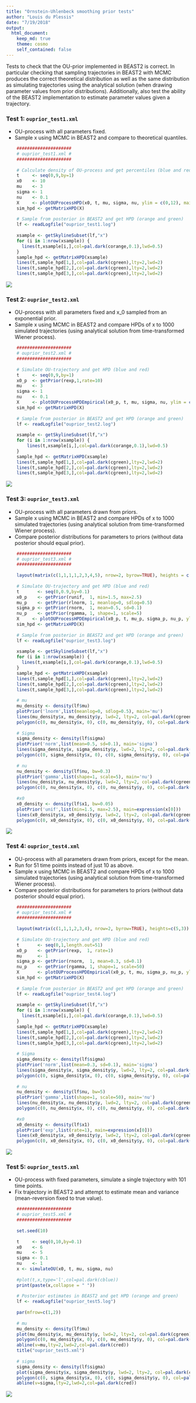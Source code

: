 ```yaml
---
title: "Ornstein-Uhlenbeck smoothing prior tests"
author: "Louis du Plessis"
date: "7/19/2018"
output: 
  html_document:
    keep_md: true
    theme: cosmo
    self_contained: false
---
```


Tests to check that the OU-prior implemented in BEAST2 is correct. In particular checking that sampling trajectories in BEAST2 with MCMC produces the correct theoretical distribution as well as the same distribution as simulating trajectories using the analytical solution (when drawing parameter values from prior distributions). Additionally, also test the ability of the BEAST2 implementation to estimate parameter values given a trajectory. 






### Test 1: `ouprior_test1.xml`

- OU-process with all parameters fixed.
- Sample x using MCMC in BEAST2 and compare to theoretical quantiles.



```r
    #####################
    # ouprior_test1.xml #
    #####################
    
    # Calculate density of OU-process and get percentiles (blue and red)
    t     <- seq(0,9,by=1)
    x0    <- 10
    mu    <- 3
    sigma <- 1
    nu    <- 0.1
    X     <- plotOUProcessHPD(x0, t, mu, sigma, nu, ylim = c(0,12), main='ouprior_test1.xml', xlab="", ylab="")
    sim_hpd <- getMatrixHPD(X)
    
    # Sample from posterior in BEAST2 and get HPD (orange and green)
    lf <- readLogfile("ouprior_test1.log")
    
    xsample <- getSkylineSubset(lf,"x")
    for (i in 1:nrow(xsample)) {
      lines(t,xsample[i,],col=pal.dark(corange,0.1),lwd=0.5)
    }
    sample_hpd <- getMatrixHPD(xsample)
    lines(t,sample_hpd[1,],col=pal.dark(cgreen),lty=2,lwd=2)
    lines(t,sample_hpd[2,],col=pal.dark(cgreen),lty=2,lwd=2)
    lines(t,sample_hpd[3,],col=pal.dark(cgreen),lty=2,lwd=2)
```

![](figs/ouprior_test1-1.png)<!-- -->



### Test 2: `ouprior_test2.xml`

- OU-process with all parameters fixed and x_0 sampled from an exponential prior. 
- Sample x using MCMC in BEAST2 and compare HPDs of x to 1000 simulated trajectories (using analytical solution from time-transformed Wiener process).



```r
    #####################
    # ouprior_test2.xml #
    #####################
    
    # Simulate OU-trajectory and get HPD (blue and red)
    t     <- seq(0,9,by=1)
    x0_p  <- getPrior(rexp,1,rate=10)
    mu    <- 3
    sigma <- 1
    nu    <- 0.1
    X     <- plotOUProcessHPDEmpirical(x0_p, t, mu, sigma, nu, ylim = c(-4,6), main='ouprior_test2.xml')
    sim_hpd <- getMatrixHPD(X)
    
    # Sample from posterior in BEAST2 and get HPD (orange and green)
    lf <- readLogfile("ouprior_test2.log")
    
    xsample <- getSkylineSubset(lf,"x")
    for (i in 1:nrow(xsample)) {
        lines(t,xsample[i,],col=pal.dark(corange,0.1),lwd=0.5)
    }
    sample_hpd <- getMatrixHPD(xsample)
    lines(t,sample_hpd[1,],col=pal.dark(cgreen),lty=2,lwd=2)
    lines(t,sample_hpd[2,],col=pal.dark(cgreen),lty=2,lwd=2)
    lines(t,sample_hpd[3,],col=pal.dark(cgreen),lty=2,lwd=2)
```

![](figs/ouprior_test2-1.png)<!-- -->


### Test 3: `ouprior_test3.xml`

- OU-process with all parameters drawn from priors.
- Sample x using MCMC in BEAST2 and compare HPDs of x to 1000 simulated trajectories (using analytical solution from time-transformed Wiener process).
- Compare posterior distributions for parameters to priors (without data posterior should equal prior).


```r
    #####################
    # ouprior_test3.xml #
    #####################
    
    layout(matrix(c(1,1,1,1,2,3,4,5), nrow=2, byrow=TRUE), heights = c(5,3))
    
    # Simulate OU-trajectory and get HPD (blue and red)
    t       <- seq(0,0.9,by=0.1)
    x0_p    <- getPrior(runif,  1, min=1.5, max=2.5)     
    mu_p    <- getPrior(rlnorm, 1, meanlog=0, sdlog=0.5)
    sigma_p <- getPrior(rnorm,  1, mean=0.5, sd=0.1)
    nu_p    <- getPrior(rgamma, 1, shape=1, scale=5)
    X     <- plotOUProcessHPDEmpirical(x0_p, t, mu_p, sigma_p, nu_p, ylim = c(0,4), main='ouprior_test3.xml')
    sim_hpd <- getMatrixHPD(X)
    
    # Sample from posterior in BEAST2 and get HPD (orange and green)
    lf <- readLogfile("ouprior_test3.log")
    
    xsample <- getSkylineSubset(lf,"x")
    for (i in 1:nrow(xsample)) {
      lines(t,xsample[i,],col=pal.dark(corange,0.1),lwd=0.5)
    }
    sample_hpd <- getMatrixHPD(xsample)
    lines(t,sample_hpd[1,],col=pal.dark(cgreen),lty=2,lwd=2)
    lines(t,sample_hpd[2,],col=pal.dark(cgreen),lty=2,lwd=2)
    lines(t,sample_hpd[3,],col=pal.dark(cgreen),lty=2,lwd=2)
    
    # mu
    mu_density <- density(lf$mu)
    plotPrior('lnorm',list(meanlog=0, sdlog=0.5), main='mu')
    lines(mu_density$x, mu_density$y, lwd=2, lty=2, col=pal.dark(cgreen))
    polygon(c(0, mu_density$x, 0), c(0, mu_density$y, 0), col=pal.dark(cgreen,0.5), border=NA)
    
    # Sigma
    sigma_density <- density(lf$sigma)
    plotPrior('norm',list(mean=0.5, sd=0.1), main='sigma')
    lines(sigma_density$x, sigma_density$y, lwd=2, lty=2, col=pal.dark(cgreen))
    polygon(c(0, sigma_density$x, 0), c(0, sigma_density$y, 0), col=pal.dark(cgreen,0.5), border=NA)
    
    # nu
    nu_density <- density(lf$nu, bw=0.3)
    plotPrior('gamma',list(shape=1, scale=5), main='nu')
    lines(nu_density$x, nu_density$y, lwd=2, lty=2, col=pal.dark(cgreen))
    polygon(c(0, nu_density$x, 0), c(0, nu_density$y, 0), col=pal.dark(cgreen,0.5), border=NA)
    
    #x0 
    x0_density <- density(lf$x1, bw=0.05)
    plotPrior('unif',list(min=1.5, max=2.5), main=expression(x[0]))
    lines(x0_density$x, x0_density$y, lwd=2, lty=2, col=pal.dark(cgreen))
    polygon(c(0, x0_density$x, 0), c(0, x0_density$y, 0), col=pal.dark(cgreen,0.5), border=NA)
```

![](figs/ouprior_test3-1.png)<!-- -->



### Test 4: `ouprior_test4.xml`

- OU-process with all parameters drawn from priors, except for the mean.
- Run for 51 time points instead of just 10 as above.
- Sample x using MCMC in BEAST2 and compare HPDs of x to 1000 simulated trajectories (using analytical solution from time-transformed Wiener process).
- Compare posterior distributions for parameters to priors (without data posterior should equal prior).



```r
    #####################
    # ouprior_test4.xml #
    #####################
    
    layout(matrix(c(1,1,1,2,3,4), nrow=2, byrow=TRUE), heights=c(5,3))
    
    # Simulate OU-trajectory and get HPD (blue and red)
    t       <- seq(0,1,length.out=51)
    x0_p    <- getPrior(rexp,  1, rate=1)     
    mu      <- 1
    sigma_p <- getPrior(rnorm,  1, mean=0.3, sd=0.1)
    nu_p    <- getPrior(rgamma, 1, shape=1, scale=50)
    X       <- plotOUProcessHPDEmpirical(x0_p, t, mu, sigma_p, nu_p, ylim = c(0.5,2.5), main='ouprior_test4.xml')
    sim_hpd <- getMatrixHPD(X)
    
    # Sample from posterior in BEAST2 and get HPD (orange and green)
    lf <- readLogfile("ouprior_test4.log")
    
    xsample <- getSkylineSubset(lf,"x")
    for (i in 1:nrow(xsample)) {
      lines(t,xsample[i,],col=pal.dark(corange,0.1),lwd=0.5)
    }
    sample_hpd <- getMatrixHPD(xsample)
    lines(t,sample_hpd[1,],col=pal.dark(cgreen),lty=2,lwd=2)
    lines(t,sample_hpd[2,],col=pal.dark(cgreen),lty=2,lwd=2)
    lines(t,sample_hpd[3,],col=pal.dark(cgreen),lty=2,lwd=2)
    
    # Sigma
    sigma_density <- density(lf$sigma)
    plotPrior('norm',list(mean=0.3, sd=0.1), main='sigma')
    lines(sigma_density$x, sigma_density$y, lwd=2, lty=2, col=pal.dark(cgreen))
    polygon(c(0, sigma_density$x, 0), c(0, sigma_density$y, 0), col=pal.dark(cgreen,0.5), border=NA)
    
    # nu
    nu_density <- density(lf$nu, bw=5)
    plotPrior('gamma',list(shape=1, scale=50), main='nu')
    lines(nu_density$x, nu_density$y, lwd=2, lty=2, col=pal.dark(cgreen))
    polygon(c(0, nu_density$x, 0), c(0, nu_density$y, 0), col=pal.dark(cgreen,0.5), border=NA)
    
    #x0 
    x0_density <- density(lf$x1)
    plotPrior('exp',list(rate=1), main=expression(x[0]))
    lines(x0_density$x, x0_density$y, lwd=2, lty=2, col=pal.dark(cgreen))
    polygon(c(0, x0_density$x, 0), c(0, x0_density$y, 0), col=pal.dark(cgreen,0.5), border=NA)
```

![](figs/ouprior_test4-1.png)<!-- -->
    
    
### Test 5: `ouprior_test5.xml`

- OU-process with fixed parameters, simulate a single trajectory with 101 time points.
- Fix trajectory in BEAST2 and attempt to estimate mean and variance (mean-reversion fixed to true value).


```r
    #####################
    # ouprior_test5.xml #
    #####################
    
    set.seed(10)
    
    t     <- seq(0,10,by=0.1)
    x0    <- 6
    mu    <- 5
    sigma <- 0.1
    nu    <- 1
    x <- simulateOU(x0, t, mu, sigma, nu)
    
    #plot(t,x,type='l',col=pal.dark(cblue))
    print(paste(x,collapse = " "))
    
    # Posterior estimates in BEAST2 and get HPD (orange and green)
    lf <- readLogfile("ouprior_test5.log")
    
    par(mfrow=c(1,2))
    
    # mu
    mu_density <- density(lf$mu)
    plot(mu_density$x, mu_density$y, lwd=2, lty=2, col=pal.dark(cgreen), type='l',ylab="",xlab="mu estimate")
    polygon(c(0, mu_density$x, 0), c(0, mu_density$y, 0), col=pal.dark(cgreen,0.5), border=NA)
    abline(v=mu,lty=2,lwd=2,col=pal.dark(cred))
    title("ouprior_test5.xml")
    
    # sigma
    sigma_density <- density(lf$sigma)
    plot(sigma_density$x, sigma_density$y, lwd=2, lty=2, col=pal.dark(cgreen), type='l',ylab="",xlab="sigma estimate")
    polygon(c(0, sigma_density$x, 0), c(0, sigma_density$y, 0), col=pal.dark(cgreen,0.5), border=NA)
    abline(v=sigma,lty=2,lwd=2,col=pal.dark(cred))
```

![](figs/ouprior_test5-1.png)<!-- -->
